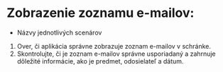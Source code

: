 # Zobrazenie zoznamu e-mailov:
- Názvy jednotlivých scenárov 
1. Over, či aplikácia správne zobrazuje zoznam e-mailov v schránke.
2. Skontrolujte, či je zoznam e-mailov správne usporiadaný a zahrnuje dôležité informácie, ako je predmet, odosielateľ a dátum.
